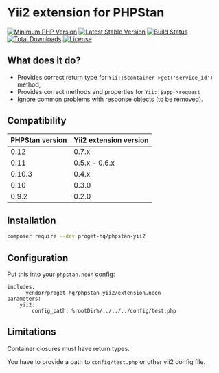 # Yii2 extension for PHPStan

[![Minimum PHP Version](https://img.shields.io/badge/php-%3E%3D%207.2-8892BF.svg)](https://php.net/)
[![Latest Stable Version](https://img.shields.io/packagist/v/proget-hq/phpstan-yii2.svg)](https://packagist.org/packages/proget-hq/phpstan-yii2)
[![Build Status](https://github.com/proget-hq/phpstan-yii2/workflows/build/badge.svg)](https://github.com/proget-hq/phpstan-yii2/actions?query=workflow%3Abuild)
[![Total Downloads](https://poser.pugx.org/proget-hq/phpstan-yii2/downloads.svg)](https://packagist.org/packages/proget-hq/phpstan-yii2)
[![License](https://poser.pugx.org/proget-hq/phpstan-yii2/license.svg)](https://packagist.org/packages/proget-hq/phpstan-yii2)

## What does it do?

* Provides correct return type for `Yii::$container->get('service_id')` method,
* Provides correct methods and properties for `Yii::$app->request`
* Ignore common problems with response objects (to be removed).

## Compatibility

| PHPStan version | Yii2 extension version |
|-----------------|------------------------|
| 0.12            | 0.7.x                  |
| 0.11            | 0.5.x - 0.6.x          |
| 0.10.3          | 0.4.x                  |
| 0.10            | 0.3.0                  |
| 0.9.2           | 0.2.0                  |

## Installation

```sh
composer require --dev proget-hq/phpstan-yii2
```

## Configuration

Put this into your `phpstan.neon` config:

```neon
includes:
	- vendor/proget-hq/phpstan-yii2/extension.neon
parameters:
    yii2:
        config_path: %rootDir%/../../../config/test.php
```

## Limitations

Container closures must have return types.

You have to provide a path to `config/test.php` or other yii2 config file.
